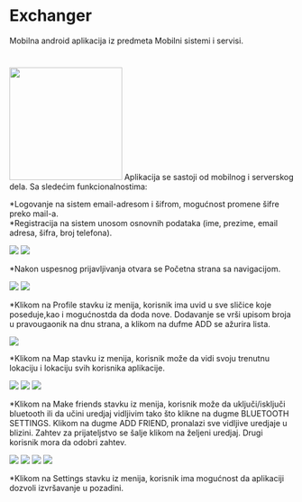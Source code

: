 # Exchanger
Mobilna android aplikacija iz predmeta Mobilni sistemi i servisi. 
#
<img src="https://user-images.githubusercontent.com/46841380/58752378-2e736080-84ae-11e9-8d41-2e9813857012.png" width="200" >
Aplikacija se sastoji od mobilnog i serverskog dela. 
Sa sledećim funkcionalnostima:

*Logovanje na sistem email-adresom i šifrom, mogućnost promene šifre preko mail-a. </br>
*Registracija na sistem unosom osnovnih podataka (ime, prezime, email adresa, šifra, broj telefona).


<img src="https://user-images.githubusercontent.com/46841380/58752506-13095500-84b0-11e9-9942-067bb7258cd8.png" >
<img src="https://user-images.githubusercontent.com/46841380/58752538-b9555a80-84b0-11e9-9c36-178edfd36457.png" >

*Nakon uspesnog prijavljivanja otvara se Početna strana sa navigacijom.

<img src="https://user-images.githubusercontent.com/46841380/58752563-3e407400-84b1-11e9-8a99-c5ea4e848b8b.png">
<img src="https://user-images.githubusercontent.com/46841380/58752562-3e407400-84b1-11e9-8260-33781f7d9607.png">

*Klikom na Profile stavku iz menija, korisnik ima uvid u sve sličice koje poseduje,kao i mogućnostda da doda nove. Dodavanje se vrši upisom broja u pravougaonik na dnu strana, a klikom na dufme ADD se ažurira lista.

<img src="https://user-images.githubusercontent.com/46841380/58752597-0d147380-84b2-11e9-8dff-589aac583de4.png" >

*Klikom na Map stavku iz menija, korisnik može da vidi svoju trenutnu lokaciju i lokaciju svih korisnika aplikacije.

<img src="https://user-images.githubusercontent.com/46841380/58752643-e4d94480-84b2-11e9-9f3d-80691837a481.png" >
<img src="https://user-images.githubusercontent.com/46841380/58752659-06d2c700-84b3-11e9-9369-79fc2cb022d4.png" >
<img src="https://user-images.githubusercontent.com/46841380/58752658-06d2c700-84b3-11e9-9ea9-9e0d5ef73d15.png" >

*Klikom na Make friends stavku iz menija, korisnik može da uključi/isključi bluetooth ili da učini uredjaj vidljivim tako što klikne na dugme BLUETOOTH SETTINGS. Klikom na dugme ADD FRIEND, pronalazi sve vidljive uredjaje u blizini. Zahtev za prijateljstvo se šalje klikom na željeni uredjaj. Drugi korisnik mora da odobri zahtev.

<img src="https://user-images.githubusercontent.com/46841380/58752695-caec3180-84b3-11e9-8b31-34331970e23c.png" >
<img src="https://user-images.githubusercontent.com/46841380/58752697-cd4e8b80-84b3-11e9-9715-516c834ccc9a.png" >
<img src="https://user-images.githubusercontent.com/46841380/58752699-d0497c00-84b3-11e9-893c-95f4bb645ae8.png" >
<img src="https://user-images.githubusercontent.com/46841380/58752700-d3dd0300-84b3-11e9-9e8c-eb86cf44aeed.png" >

*Klikom na Settings stavku iz menija, korisnik ima mogućnost da aplikaciji dozvoli izvršavanje u pozadini.

